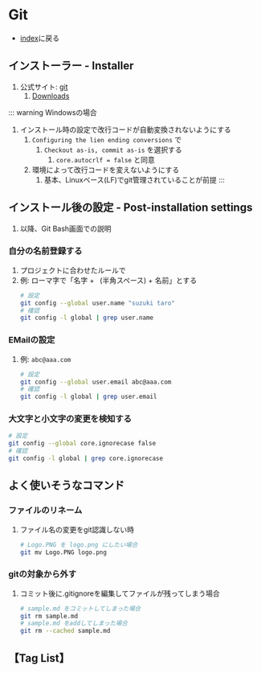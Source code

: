 # Git
- [index](/)に戻る

## インストーラー - Installer
1. 公式サイト: [git](https://git-scm.com)
    1. [Downloads](https://git-scm.com/downloads)

::: warning Windowsの場合
1. インストール時の設定で改行コードが自動変換されないようにする
    1. `Configuring the lien ending conversions` で
        1. `Checkout as-is, commit as-is` を選択する
            1. `core.autocrlf = false` と同意
    1. 環境によって改行コードを変えないようにする
        1. 基本、Linuxベース(LF)でgit管理されていることが前提
:::

## インストール後の設定 - Post-installation settings
1. 以降、Git Bash画面での説明

### 自分の名前登録する
1. プロジェクトに合わせたルールで
1. 例: ローマ字で「名字 + ` `(半角スペース) + 名前」とする
    ```bash
    # 設定
    git config --global user.name "suzuki taro"
    # 確認
    git config -l global | grep user.name
    ```

### EMailの設定
1. 例: `abc@aaa.com`
    ```bash
    # 設定
    git config --global user.email abc@aaa.com
    # 確認
    git config -l global | grep user.email
    ```

### 大文字と小文字の変更を検知する
```bash
# 設定
git config --global core.ignorecase false
# 確認
git config -l global | grep core.ignorecase
```

## よく使いそうなコマンド
### ファイルのリネーム
1. ファイル名の変更をgit認識しない時
    ```bash
    # Logo.PNG を logo.png にしたい場合
    git mv Logo.PNG logo.png
    ```

### gitの対象から外す
1. コミット後に.gitignoreを編集してファイルが残ってしまう場合
    ```bash
    # sample.md をコミットしてしまった場合
    git rm sample.md
    # sample.md をaddしてしまった場合
    git rm --cached sample.md
    ```

## 【Tag List】
<TagList />
